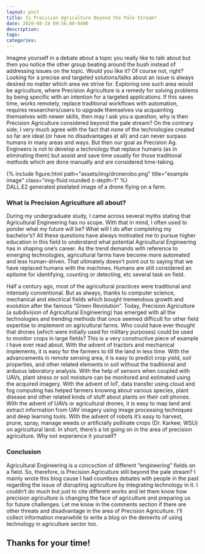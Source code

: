 ```yaml
---
layout: post
title: Is Precision Agriculture Beyond the Pale Stream?
date: 2020-08-19 09:56:00-0400
description: 
tags:
categories:
---
```


Imagine yourself in a debate about a topic you really like to talk about but then you notice the other group beating around the bush instead of addressing issues on the topic. Would you like it? Of course not, right? Looking for a precise and targeted solutions/talks about an issue is always desired no matter which area we strive for. Exploring one such area would be agriculture, where Precision Agriculture is a remedy for solving problems by being specific with an intention for a targeted applications. If this saves time, works remotely, replace traditional workflows with automation, requires researchers/users to upgrade themselves via acquainting themselves with newer skills, then may I ask you a question, why is then Precision Agriculture considered beyond the pale stream? On the contrary side, I very much agree with the fact that none of the technologies created so far are ideal (or have no disadvantages at all) and can never surpass humans in many areas and ways. But then our goal as Precision Ag. Engineers is not to develop a technology that replace humans (as in eliminating them) but assist and save time usually for those traditional methods which are done manually and are considered time-taking.

<div class="row">
    <div class="col-sm mt-3 mt-md-0">
        {% include figure.html path="assets/img/dronerobo.png" title="example image" class="img-fluid rounded z-depth-1" %}
    </div>
</div>
<div class="caption">
    DALL.E2 generated pixelated image of a drone flying on a farm.
</div>

### What is Precision Agriculture all about?

During my undergraduate study, I came across several myths stating that Agricultural Engineering has no scope. With that in mind, I often used to ponder what my future will be? What will I do after completing my bachelor’s? All these questions have always motivated me to pursue higher education in this field to understand what potential Agricultural Engineering has in shaping one’s career. As the trend demands with reference to emerging technologies, agricultural farms have become more automated and less human-driven. That ultimately doesn’t point out to saying that we have replaced humans with the machines. Humans are still considered an epitome for identifying, counting or detecting, etc several task on field.

Half a century ago, most of the agricultural practices were traditional and intensely conventional. But as always, thanks to computer science, mechanical and electrical fields which bought tremendous growth and evolution after the famous “Green Revolution”. Today, Precision Agriculture (a subdivision of Agricultural Engineering) has emerged with all the technologies and trending methods that once seemed difficult for other field expertise to implement on agricultural farms. Who could have ever thought that drones (which were initially used for military purposes) could be used to monitor crops in large fields? This is a very constructive piece of example I have ever read about. With the advent of tractors and mechanical implements, it is easy for the farmers to till the land in less time. With the advancements in remote sensing area, it is easy to predict crop yield, soil properties, and other related elements in soil without the traditional and arduous laboratory analysis. With the help of sensors when coupled with UAVs, plant stress or soil moisture can be monitored and estimated using the acquired imagery. With the advent of IoT, data transfer using cloud and fog computing has helped farmers knowing about various species, plant disease and other related kinds of stuff about plants on their cell phones. With the advent of UAVs or agricultural drones, it is easy to map land and extract information from UAV imagery using image processing techniques and deep learning tools. With the advent of robots it’s easy to harvest, prune, spray, manage weeds or artificially pollinate crops (Dr. Karkee; WSU) on agricultural land. In short, there’s a lot going on in the area of precision agriculture. Why not experience it yourself?

### Conclusion

Agricultural Engineering is a concoction of different “engineering” fields on a field. So, therefore, is Precision Agriculture still beyond the pale stream? I mainly wrote this blog cause I had countless debates with people in the past regarding the issue of disrupting agriculture by integrating technology in it. I couldn’t do much but just to cite different works and let them know how precision agriculture is changing the face of agriculture and preparing us for future challenges. Let me know in the comments section if there are other threats and disadvantage in the area of Precision Agriculture. I’ll collect information meanwhile to write a blog on the demerits of using technology in agriculture sector too. 

Thanks for your time!
---
